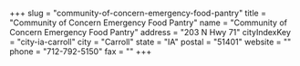 +++
slug = "community-of-concern-emergency-food-pantry"
title = "Community of Concern Emergency Food Pantry"
name = "Community of Concern Emergency Food Pantry"
address = "203 N Hwy 71"
cityIndexKey = "city-ia-carroll"
city = "Carroll"
state = "IA"
postal = "51401"
website = ""
phone = "712-792-5150"
fax = ""
+++
